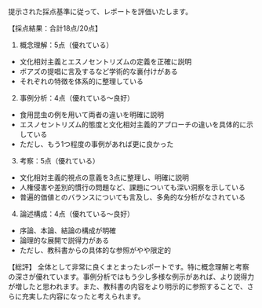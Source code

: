提示された採点基準に従って、レポートを評価いたします。

【採点結果：合計18点/20点】

1. 概念理解：5点（優れている）
- 文化相対主義とエスノセントリズムの定義を正確に説明
- ボアズの提唱に言及するなど学術的な裏付けがある
- それぞれの特徴を体系的に整理している

2. 事例分析：4点（優れている～良好）
- 食用昆虫の例を用いて両者の違いを明確に説明
- エスノセントリズム的態度と文化相対主義的アプローチの違いを具体的に示している
- ただし、もう1つ程度の事例があれば更に良かった

3. 考察：5点（優れている）
- 文化相対主義的視点の意義を3点に整理し、明確に説明
- 人権侵害や差別的慣行の問題など、課題についても深い洞察を示している
- 普遍的価値とのバランスについても言及し、多角的な分析がなされている

4. 論述構成：4点（優れている～良好）
- 序論、本論、結論の構成が明確
- 論理的な展開で説得力がある
- ただし、教科書からの具体的な参照がやや限定的

【総評】
全体として非常に良くまとまったレポートです。特に概念理解と考察の深さが優れています。事例分析ではもう少し多様な例示があれば、より説得力が増したと思われます。また、教科書の内容をより明示的に参照することで、さらに充実した内容になったと考えられます。